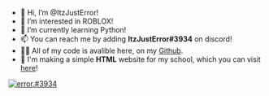 - 👋 Hi, I’m @ItzJustError!
- 👀 I’m interested in ROBLOX!
- 🌱 I’m currently learning Python!
- 📫 You can reach me by adding **ItzJustError#3934** on discord!
- 👨‍💻 All of my code is avalible here, on my [Github](https://github.com/ItzJustError?tab=repositories).
- 🏫 I'm making a simple **HTML** website for my school, which you can visit [here](https://itzjusterror.github.io/what-homework/)!

[![error.#3934](https://discord.c99.nl/widget/theme-2/651125099654807552.png)](https://discord.c99.nl/)
